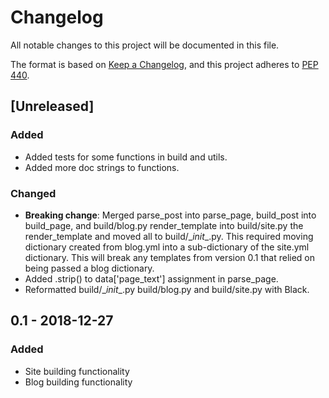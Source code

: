 # Changelog

All notable changes to this project will be documented in this file.

The format is based on [Keep a Changelog](https://keepachangelog.com/en/1.0.0/),
and this project adheres to [PEP 440](https://www.python.org/dev/peps/pep-0440/).

## [Unreleased]

### Added

- Added tests for some functions in build and utils.
- Added more doc strings to functions.

### Changed

- **Breaking change**: Merged parse_post into parse_page, build_post into
  build_page, and build/blog.py render_template into build/site.py the
  render_template and moved all to build/\__init__.py. This required moving
  dictionary created from blog.yml into a sub-dictionary of the site.yml
  dictionary. This will break any templates from version 0.1 that relied
  on being passed a blog dictionary.
- Added .strip() to data\['page_text'] assignment in parse_page.
- Reformatted build/\__init__.py build/blog.py and build/site.py with Black.

## 0.1 - 2018-12-27

### Added

- Site building functionality
- Blog building functionality